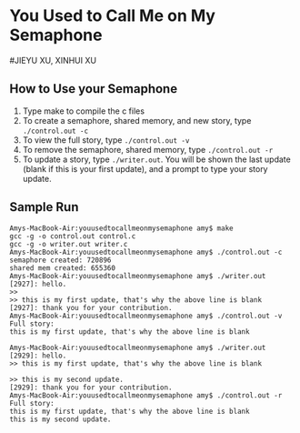 # You Used to Call Me on My Semaphone

#JIEYU XU, XINHUI XU
## How to Use your Semaphone
1. Type make to compile the c files
2. To create a semaphore, shared memory, and new story, type ```./control.out -c```
3. To view the full story, type ```./control.out -v```
4. To remove the semaphore, shared memory, type ```./control.out -r```
5. To update a story, type ```./writer.out```. You will be shown the last update (blank if this is your first update), and a prompt to type your story update.

## Sample Run
```
Amys-MacBook-Air:youusedtocallmeonmysemaphone amy$ make
gcc -g -o control.out control.c
gcc -g -o writer.out writer.c
Amys-MacBook-Air:youusedtocallmeonmysemaphone amy$ ./control.out -c
semaphore created: 720896
shared mem created: 655360
Amys-MacBook-Air:youusedtocallmeonmysemaphone amy$ ./writer.out
[2927]: hello.
>> 
>> this is my first update, that's why the above line is blank
[2927]: thank you for your contribution.
Amys-MacBook-Air:youusedtocallmeonmysemaphone amy$ ./control.out -v
Full story:
this is my first update, that's why the above line is blank

Amys-MacBook-Air:youusedtocallmeonmysemaphone amy$ ./writer.out
[2929]: hello.
>> this is my first update, that's why the above line is blank

>> this is my second update.
[2929]: thank you for your contribution.
Amys-MacBook-Air:youusedtocallmeonmysemaphone amy$ ./control.out -r
Full story:
this is my first update, that's why the above line is blank
this is my second update.

```
